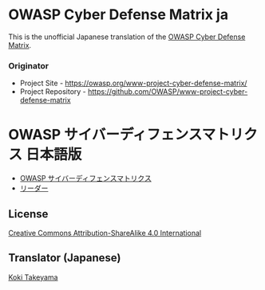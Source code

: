 # OWASP Cyber Defense Matrix ja

This is the unofficial Japanese translation of the [OWASP Cyber Defense Matrix](https://owasp.org/www-project-cyber-defense-matrix/).

### Originator

- Project Site - <https://owasp.org/www-project-cyber-defense-matrix/>
- Project Repository - <https://github.com/OWASP/www-project-cyber-defense-matrix>

# OWASP サイバーディフェンスマトリクス 日本語版

* [OWASP サイバーディフェンスマトリクス](Document/index.md)
* [リーダー](Document/leaders.md)

## License

[Creative Commons Attribution-ShareAlike 4.0 International](http://creativecommons.org/licenses/by-sa/4.0/)

## Translator (Japanese)

[Koki Takeyama](https://github.com/coky-t)
